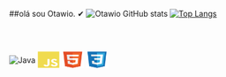 ##olá sou Otawio. ✔
![Otawio GitHub stats](https://github-readme-stats-sigma-five.vercel.app/api?username=Otawio&show_icons=true&theme=merko)
[![Top Langs](https://github-readme-stats-sigma-five.vercel.app/api/top-langs/?username=Otawio&layout=compact&theme=merko)](https://github.com/Otawio)

<div style="display: inline_block"><br>
  
  ##
  <img align="center" alt="Java" height="30" width="40" src="https://raw.githubusercontent.com/jmnote/z-icons/master/svg/java.svg">  
  <img align="center" alt="Js" height="30" width="40" src="https://raw.githubusercontent.com/devicons/devicon/master/icons/javascript/javascript-plain.svg">
  <img align="center" alt="HTML" height="30" width="40" src="https://raw.githubusercontent.com/devicons/devicon/master/icons/html5/html5-original.svg">
  <img align="center" alt="CSS" height="30" width="40" src="https://raw.githubusercontent.com/devicons/devicon/master/icons/css3/css3-original.svg">  
</div>
